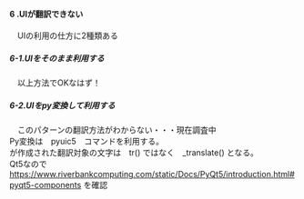 #### 6 .UIが翻訳できない  
　UIの利用の仕方に2種類ある  
##### 6-1.UIをそのまま利用する  
 　以上方法でOKなはず！  
##### 6-2.UIをpy変換して利用する  
　このパターンの翻訳方法がわからない・・・現在調査中  
  Py変換は　pyuic5　コマンドを利用する。  
  が作成された翻訳対象の文字は　tr() ではなく　_translate() となる。  
  Qt5なので　https://www.riverbankcomputing.com/static/Docs/PyQt5/introduction.html#pyqt5-components を確認  

